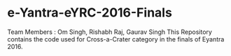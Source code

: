# e-Yantra-eYRC-2016-Finals
Team Members : Om Singh, Rishabh Raj, Gaurav Singh
This Repository contains the code used for Cross-a-Crater category in the finals of Eyantra 2016.
